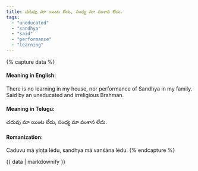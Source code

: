 ```yaml
---
title: చదువు మా యింట లేదు, సంధ్య మా వంశాన లేదు.
tags:
  - "uneducated"
  - "sandhya"
  - "said"
  - "performance"
  - "learning"
---
```


{% capture data %}
#### Meaning in English:
There is no learning in my house, nor performance of Sandhya in my family.
Said by an uneducated and irreligious Brahman.

#### Meaning in Telugu:
చదువు మా యింట లేదు, సంధ్య మా వంశాన లేదు.

#### Romanization:
Caduvu mā yiṇṭa lēdu, sandhya mā vanśāna lēdu.
{% endcapture %}

{{ data | markdownify }}

